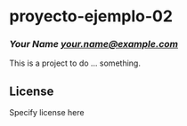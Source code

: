 # proyecto-ejemplo-02
### _Your Name <your.name@example.com>_

This is a project to do ... something.

## License

Specify license here


